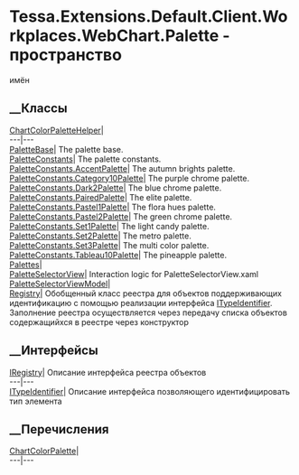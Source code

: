 # Tessa.Extensions.Default.Client.Workplaces.WebChart.Palette - пространство
имён
## __Классы
[ChartColorPaletteHelper](T_Tessa_Extensions_Default_Client_Workplaces_WebChart_Palette_ChartColorPaletteHelper.htm)|  
---|---  
[PaletteBase](T_Tessa_Extensions_Default_Client_Workplaces_WebChart_Palette_PaletteBase.htm)|
The palette base.  
[PaletteConstants](T_Tessa_Extensions_Default_Client_Workplaces_WebChart_Palette_PaletteConstants.htm)|
The palette constants.  
[PaletteConstants.AccentPalette](T_Tessa_Extensions_Default_Client_Workplaces_WebChart_Palette_PaletteConstants_AccentPalette.htm)|
The autumn brights palette.  
[PaletteConstants.Category10Palette](T_Tessa_Extensions_Default_Client_Workplaces_WebChart_Palette_PaletteConstants_Category10Palette.htm)|
The purple chrome palette.  
[PaletteConstants.Dark2Palette](T_Tessa_Extensions_Default_Client_Workplaces_WebChart_Palette_PaletteConstants_Dark2Palette.htm)|
The blue chrome palette.  
[PaletteConstants.PairedPalette](T_Tessa_Extensions_Default_Client_Workplaces_WebChart_Palette_PaletteConstants_PairedPalette.htm)|
The elite palette.  
[PaletteConstants.Pastel1Palette](T_Tessa_Extensions_Default_Client_Workplaces_WebChart_Palette_PaletteConstants_Pastel1Palette.htm)|
The flora hues palette.  
[PaletteConstants.Pastel2Palette](T_Tessa_Extensions_Default_Client_Workplaces_WebChart_Palette_PaletteConstants_Pastel2Palette.htm)|
The green chrome palette.  
[PaletteConstants.Set1Palette](T_Tessa_Extensions_Default_Client_Workplaces_WebChart_Palette_PaletteConstants_Set1Palette.htm)|
The light candy palette.  
[PaletteConstants.Set2Palette](T_Tessa_Extensions_Default_Client_Workplaces_WebChart_Palette_PaletteConstants_Set2Palette.htm)|
The metro palette.  
[PaletteConstants.Set3Palette](T_Tessa_Extensions_Default_Client_Workplaces_WebChart_Palette_PaletteConstants_Set3Palette.htm)|
The multi color palette.  
[PaletteConstants.Tableau10Palette](T_Tessa_Extensions_Default_Client_Workplaces_WebChart_Palette_PaletteConstants_Tableau10Palette.htm)|
The pineapple palette.  
[Palettes](T_Tessa_Extensions_Default_Client_Workplaces_WebChart_Palette_Palettes.htm)|  
[PaletteSelectorView](T_Tessa_Extensions_Default_Client_Workplaces_WebChart_Palette_PaletteSelectorView.htm)|
Interaction logic for PaletteSelectorView.xaml  
[PaletteSelectorViewModel](T_Tessa_Extensions_Default_Client_Workplaces_WebChart_Palette_PaletteSelectorViewModel.htm)|  
[Registry<TItem>](T_Tessa_Extensions_Default_Client_Workplaces_WebChart_Palette_Registry_1.htm)|
Обобщенный класс реестра для объектов поддерживающих идентификацию с помощью
реализации интерфейса
[ITypeIdentifier](T_Tessa_Extensions_Default_Client_Workplaces_WebChart_Palette_ITypeIdentifier.htm).
Заполнение реестра осуществляется через передачу списка объектов содержащийхся
в реестре через конструктор  
## __Интерфейсы
[IRegistry<TItem>](T_Tessa_Extensions_Default_Client_Workplaces_WebChart_Palette_IRegistry_1.htm)|
Описание интерфейса реестра объектов  
---|---  
[ITypeIdentifier](T_Tessa_Extensions_Default_Client_Workplaces_WebChart_Palette_ITypeIdentifier.htm)|
Описание интерфейса позволяющего идентифицировать тип элемента  
## __Перечисления
[ChartColorPalette](T_Tessa_Extensions_Default_Client_Workplaces_WebChart_Palette_ChartColorPalette.htm)|  
---|---
